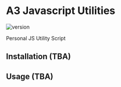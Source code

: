 # A3 Javascript Utilities

![version](https://img.shields.io/badge/Version-1.3.0-brightgreen)

Personal JS Utility Script

## Installation (TBA)

## Usage (TBA)
